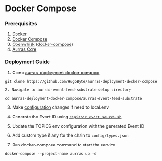 # Docker Compose

### Prerequisites

1. [Docker](../../../../dependencies/docker/)
2. [Docker Compose](../../../../dependencies/docker-compose/)
3. [Openwhisk](../../../../dependencies/openwhisk/) \([docker-compose](../../../../dependencies/openwhisk/deployment/setup-docker-compose.md)\)
4. [Aurras Core](../../../event-manager/#installation)

### Deployment Guide

1. Clone [aurras-deployment-docker-compose](https://github.com/HugoByte/aurras-deployment-docker-compose)

```text
git clone https://github.com/HugoByte/aurras-deployment-docker-compose
```

    2. Navigate to aurras-event-feed-substrate setup directory

```text
cd aurras-deployment-docker-compose/aurras-event-feed-substrate
```

   3. Make [configuration](../configuration.md) changes if need to local.env

   4. Generate the Event ID using [`register_event_source.sh`](../../../event-manager/#usage) 

   5. Update the TOPICS env configuration with the generated Event ID

   6. Add custom type if any for the chain to `config/types.json`

   7. Run docker-compose command to start the service

```text
docker-compose --project-name aurras up -d
```

